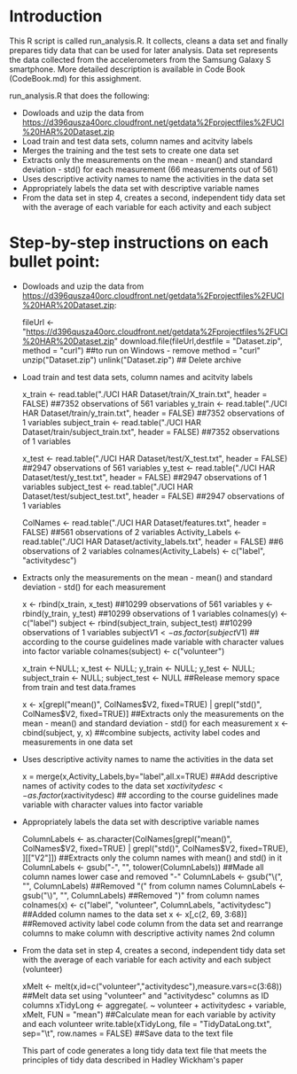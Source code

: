 Introduction
===========

This R script is called run_analysis.R. It collects, cleans a data set and finally prepares tidy data that can be used for later analysis. Data set represents the data collected from the accelerometers from the Samsung Galaxy S smartphone. More detailed description is available in Code Book (CodeBook.md) for this assighment. 

run_analysis.R that does the following:

* Dowloads and uzip the data from https://d396qusza40orc.cloudfront.net/getdata%2Fprojectfiles%2FUCI%20HAR%20Dataset.zip 
* Load train and test data sets, column names and acitvity labels
* Merges the training and the test sets to create one data set
* Extracts only the measurements on the mean - mean() and standard deviation - std() for each measurement (66 measurements out of 561)
* Uses descriptive activity names to name the activities in the data set
* Appropriately labels the data set with descriptive variable names
* From the data set in step 4, creates a second, independent tidy data set with the average of each variable for each activity and each subject


Step-by-step instructions on each bullet point: 
===========

* Dowloads and uzip the data from https://d396qusza40orc.cloudfront.net/getdata%2Fprojectfiles%2FUCI%20HAR%20Dataset.zip:

    fileUrl <- "https://d396qusza40orc.cloudfront.net/getdata%2Fprojectfiles%2FUCI%20HAR%20Dataset.zip"
    download.file(fileUrl,destfile = "Dataset.zip", method = "curl") ##to run on Windows - remove method = "curl"
    unzip("Dataset.zip")
    unlink("Dataset.zip") ## Delete archive

* Load train and test data sets, column names and acitvity labels

    x_train <- read.table("./UCI HAR Dataset/train/X_train.txt", header = FALSE) ##7352 observations of 561 variables
    y_train <- read.table("./UCI HAR Dataset/train/y_train.txt", header = FALSE) ##7352 observations of 1 variables
    subject_train <- read.table("./UCI HAR Dataset/train/subject_train.txt", header = FALSE) ##7352 observations of 1 variables
    
    x_test <- read.table("./UCI HAR Dataset/test/X_test.txt", header = FALSE) ##2947 observations of 561 variables
    y_test <- read.table("./UCI HAR Dataset/test/y_test.txt", header = FALSE) ##2947 observations of 1 variables
    subject_test <- read.table("./UCI HAR Dataset/test/subject_test.txt", header = FALSE) ##2947 observations of 1 variables
    
    ColNames <- read.table("./UCI HAR Dataset/features.txt", header = FALSE) ##561 observations of 2 variables
    Activity_Labels <- read.table("./UCI HAR Dataset/activity_labels.txt", header = FALSE) ##6 observations of 2 variables
    colnames(Activity_Labels) <- c("label", "activitydesc")
    
* Extracts only the measurements on the mean - mean() and standard deviation - std() for each measurement
  
    x <- rbind(x_train, x_test) ##10299 observations of 561 variables
    y <- rbind(y_train, y_test) ##10299 observations of 1 variables
    colnames(y) <- c("label")
    subject <- rbind(subject_train, subject_test) ##10299 observations of 1 variables
    subject$V1 <- as.factor(subject$V1) ## according to the course guidelines made variable with character values into factor variable
    colnames(subject) <- c("volunteer")
    
    x_train <-NULL; x_test <- NULL; y_train <- NULL; y_test <- NULL; subject_train <- NULL; subject_test <- NULL ##Release memory space from train and test data.frames
    
    x <- x[grepl("mean()", ColNames$V2, fixed=TRUE) | grepl("std()", ColNames$V2, fixed=TRUE)] ##Extracts only the measurements on the mean - mean() and standard deviation - std() for each measurement
    x <- cbind(subject, y, x) ##combine subjects, activity label codes and measurements in one data set

* Uses descriptive activity names to name the activities in the data set

    x = merge(x,Activity_Labels,by="label",all.x=TRUE) ##Add descriptive names of activity codes to the data set
    x$activitydesc <- as.factor(x$activitydesc) ## according to the course guidelines made variable with character values into factor variable
    
* Appropriately labels the data set with descriptive variable names

    ColumnLabels <- as.character(ColNames[grepl("mean()", ColNames$V2, fixed=TRUE) | grepl("std()", ColNames$V2, fixed=TRUE), ][["V2"]]) ##Extracts only the column names with mean() and std() in it
    ColumnLabels <- gsub("-", "", tolower(ColumnLabels)) ##Made all column names lower case and removed "-"
    ColumnLabels <- gsub("\\(", "", ColumnLabels) ##Removed "(" from column names
    ColumnLabels <- gsub("\\)", "", ColumnLabels) ##Removed ")" from column names
    colnames(x) <- c("label", "volunteer", ColumnLabels, "activitydesc") ##Added column names to the data set
    x <- x[,c(2, 69, 3:68)] ##Removed activity label code column from the data set and rearrange columns to make column with descriptive activity names 2nd column
    
* From the data set in step 4, creates a second, independent tidy data set with the average of each variable for each activity and each subject (volunteer)

    xMelt <- melt(x,id=c("volunteer","activitydesc"),measure.vars=c(3:68)) ##Melt data set using "volunteer" and "activitydesc" columns as ID columns
    xTidyLong <- aggregate(. ~ volunteer + activitydesc + variable, xMelt, FUN = "mean") ##Calculate mean for each variable by activity and each volunteer
    write.table(xTidyLong, file = "TidyDataLong.txt", sep="\t", row.names = FALSE) ##Save data to the text file
    
    This part of code generates a long tidy data text file that meets the principles of tidy data described in Hadley Wickham's paper

